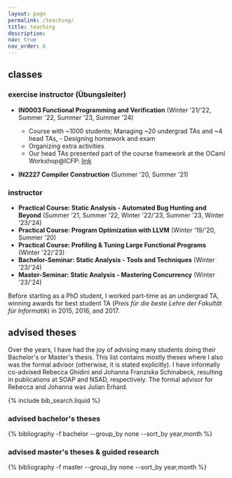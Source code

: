 ```yaml
---
layout: page
permalink: /teaching/
title: teaching
description:
nav: true
nav_order: 6
---
```


## classes

### exercise instructor (Übungsleiter)

- **IN0003 Functional Programming and Verification** (Winter '21/'22, Summer '22, Summer '23, Summer '24)

  - Course with ~1000 students; Managing ~20 undergrad TAs and ~4 head TAs, - Designing homework and exam
  - Organizing extra activities
  - Our head TAs presented part of the course framework at the OCaml Workshop@ICFP: [link](https://icfp23.sigplan.org/details/ocaml-2023-papers/11/Less-Power-for-More-Learning-Restricting-OCaml-Features-for-Effective-Teaching)

- **IN2227 Compiler Construction** (Summer '20, Summer '21)

### instructor

- **Practical Course: Static Analysis - Automated Bug Hunting and Beyond** (Summer '21, Summer '22, Winter '22/'23, Summer '23, Winter '23/'24)
- **Practical Course: Program Optimization with LLVM** (Winter '19/'20, Summer '20)
- **Practical Course: Profiling & Tuning Large Functional Programs** (Winter '22/'23)
- **Bachelor-Seminar: Static Analysis - Tools and Techniques** (Winter '23/'24)
- **Master-Seminar: Static Analysis - Mastering Concurrency** (Winter '23/'24)

Before starting as a PhD student, I worked part-time as an undergrad TA, winning awards for best student TA (_Preis für die beste Lehre der Fakultät für Informatik_) in 2015, 2016, and 2017.

## advised theses

Over the years, I have had the joy of advising many students doing their Bachelor's or Master's thesis.
This list contains mostly theses where I also was the formal advisor (otherwise, it is stated explicitly). I have informally co-advised Rebecca Ghidini and Johanna Franziska Schinabeck, resulting in publications at SOAP and NSAD, respectively. The formal advisor for Rebecca and Johanna was Julian Erhard.

{% include bib_search.liquid %}

### advised bachelor's theses

<div class="publications">
  {% bibliography -f bachelor --group_by none --sort_by year,month %}
</div>

### advised master's theses & guided research

<div class="publications">
  {% bibliography -f master --group_by none --sort_by year,month %}
</div>
